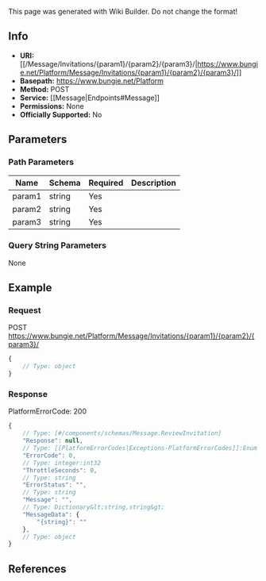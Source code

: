 <span class="wiki-builder">This page was generated with Wiki Builder. Do not change the format!</span>

## Info


* **URI:** [[/Message/Invitations/{param1}/{param2}/{param3}/|https://www.bungie.net/Platform/Message/Invitations/{param1}/{param2}/{param3}/]]
* **Basepath:** https://www.bungie.net/Platform
* **Method:** POST
* **Service:** [[Message|Endpoints#Message]]
* **Permissions:** None
* **Officially Supported:** No

## Parameters
### Path Parameters
Name | Schema | Required | Description
---- | ------ | -------- | -----------
param1 | string | Yes | 
param2 | string | Yes | 
param3 | string | Yes | 

### Query String Parameters
None

## Example
### Request
POST https://www.bungie.net/Platform/Message/Invitations/{param1}/{param2}/{param3}/
```javascript
{
    // Type: object
}

```

### Response
PlatformErrorCode: 200
```javascript
{
    // Type: [#/components/schemas/Message.ReviewInvitation]
    "Response": null,
    // Type: [[PlatformErrorCodes|Exceptions-PlatformErrorCodes]]:Enum
    "ErrorCode": 0,
    // Type: integer:int32
    "ThrottleSeconds": 0,
    // Type: string
    "ErrorStatus": "",
    // Type: string
    "Message": "",
    // Type: Dictionary&lt;string,string&gt;
    "MessageData": {
        "{string}": ""
    },
    // Type: object
}

```

## References
